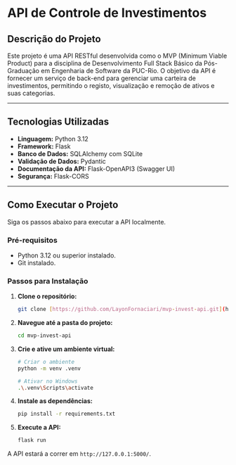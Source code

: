 # API de Controle de Investimentos

## Descrição do Projeto

Este projeto é uma API RESTful desenvolvida como o MVP (Minimum Viable Product) para a disciplina de Desenvolvimento Full Stack Básico da Pós-Graduação em Engenharia de Software da PUC-Rio. O objetivo da API é fornecer um serviço de back-end para gerenciar uma carteira de investimentos, permitindo o registo, visualização e remoção de ativos e suas categorias.

---

## Tecnologias Utilizadas

* **Linguagem:** Python 3.12
* **Framework:** Flask
* **Banco de Dados:** SQLAlchemy com SQLite
* **Validação de Dados:** Pydantic
* **Documentação da API:** Flask-OpenAPI3 (Swagger UI)
* **Segurança:** Flask-CORS

---

## Como Executar o Projeto

Siga os passos abaixo para executar a API localmente.

### Pré-requisitos

* Python 3.12 ou superior instalado.
* Git instalado.

### Passos para Instalação

1.  **Clone o repositório:**
    ```bash
    git clone [https://github.com/LayonFornaciari/mvp-invest-api.git](https://github.com/LayonFornaciari/mvp-invest-api.git)
    ```

2.  **Navegue até a pasta do projeto:**
    ```bash
    cd mvp-invest-api
    ```

3.  **Crie e ative um ambiente virtual:**
    ```bash
    # Criar o ambiente
    python -m venv .venv

    # Ativar no Windows
    .\.venv\Scripts\activate
    ```

4.  **Instale as dependências:**
    ```bash
    pip install -r requirements.txt
    ```

5.  **Execute a API:**
    ```bash
    flask run
    ```

A API estará a correr em `http://127.0.0.1:5000/`.